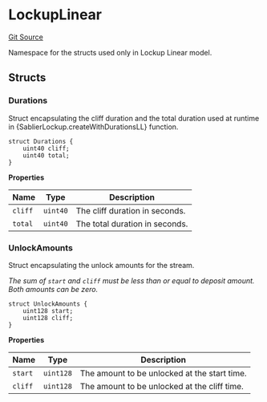 # LockupLinear

[Git Source](https://github.com/sablier-labs/lockup/blob/076eba971fea7bb38fe75ee5108f0589c26152c0/src/types/DataTypes.sol)

Namespace for the structs used only in Lockup Linear model.

## Structs

### Durations

Struct encapsulating the cliff duration and the total duration used at runtime in {SablierLockup.createWithDurationsLL}
function.

```solidity
struct Durations {
    uint40 cliff;
    uint40 total;
}
```

**Properties**

| Name    | Type     | Description                    |
| ------- | -------- | ------------------------------ |
| `cliff` | `uint40` | The cliff duration in seconds. |
| `total` | `uint40` | The total duration in seconds. |

### UnlockAmounts

Struct encapsulating the unlock amounts for the stream.

_The sum of `start` and `cliff` must be less than or equal to deposit amount. Both amounts can be zero._

```solidity
struct UnlockAmounts {
    uint128 start;
    uint128 cliff;
}
```

**Properties**

| Name    | Type      | Description                                  |
| ------- | --------- | -------------------------------------------- |
| `start` | `uint128` | The amount to be unlocked at the start time. |
| `cliff` | `uint128` | The amount to be unlocked at the cliff time. |
